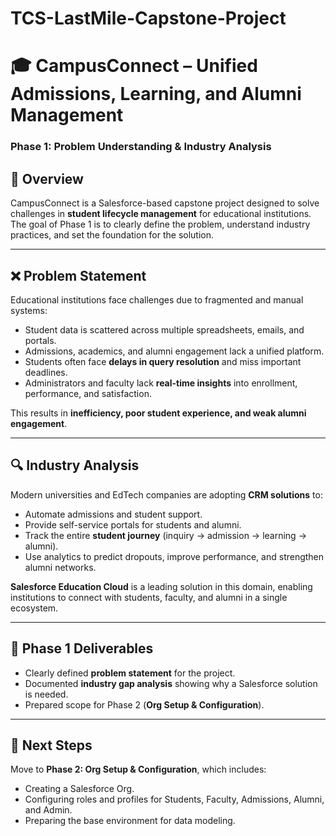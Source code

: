 # TCS-LastMile-Capstone-Project
# 🎓 CampusConnect – Unified Admissions, Learning, and Alumni Management
### Phase 1: Problem Understanding & Industry Analysis

## 🎯 Overview
CampusConnect is a Salesforce-based capstone project designed to solve challenges in **student lifecycle management** for educational institutions.  
The goal of Phase 1 is to clearly define the problem, understand industry practices, and set the foundation for the solution.

---

## ❌ Problem Statement
Educational institutions face challenges due to fragmented and manual systems:
- Student data is scattered across multiple spreadsheets, emails, and portals.  
- Admissions, academics, and alumni engagement lack a unified platform.  
- Students often face **delays in query resolution** and miss important deadlines.  
- Administrators and faculty lack **real-time insights** into enrollment, performance, and satisfaction.  

This results in **inefficiency, poor student experience, and weak alumni engagement**.

---

## 🔍 Industry Analysis
Modern universities and EdTech companies are adopting **CRM solutions** to:
- Automate admissions and student support.  
- Provide self-service portals for students and alumni.  
- Track the entire **student journey** (inquiry → admission → learning → alumni).  
- Use analytics to predict dropouts, improve performance, and strengthen alumni networks.  

**Salesforce Education Cloud** is a leading solution in this domain, enabling institutions to connect with students, faculty, and alumni in a single ecosystem.

---

## 🎯 Phase 1 Deliverables
- Clearly defined **problem statement** for the project.  
- Documented **industry gap analysis** showing why a Salesforce solution is needed.  
- Prepared scope for Phase 2 (**Org Setup & Configuration**).  

---

## 📌 Next Steps
Move to **Phase 2: Org Setup & Configuration**, which includes:  
- Creating a Salesforce Org.  
- Configuring roles and profiles for Students, Faculty, Admissions, Alumni, and Admin.  
- Preparing the base environment for data modeling.
